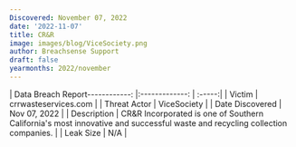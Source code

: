 ```yaml
---
Discovered: November 07, 2022
date: '2022-11-07'
title: CR&R
image: images/blog/ViceSociety.png
author: Breachsense Support
draft: false
yearmonths: 2022/november
---
```


| Data Breach Report------------:     |:-------------:    | :-----:|
| Victim      | crrwasteservices.com      | 
| Threat Actor      | ViceSociety      | 
| Date Discovered      | Nov 07, 2022      | 
| Description      | CR&R Incorporated is one of Southern California's most innovative and successful waste and recycling collection companies.      | 
| Leak Size      | N/A      | 

